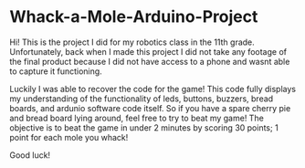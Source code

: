 # Whack-a-Mole-Arduino-Project

Hi! This is the project I did for my robotics class in the 11th grade. Unfortunately, back when I made this project I did not take any footage of the final product because I did not have access to a phone and wasnt able to capture it functioning.

Luckily I was able to recover the code for the game! This code fully displays my understanding of the functionality of leds, buttons, buzzers, bread boards, and ardunio software code itself. So if you have a spare cherry pie and bread board lying around, feel free to try to beat my game! The objective is to beat the game in under 2 minutes by scoring 30 points; 1 point for each mole you whack!

Good luck!
